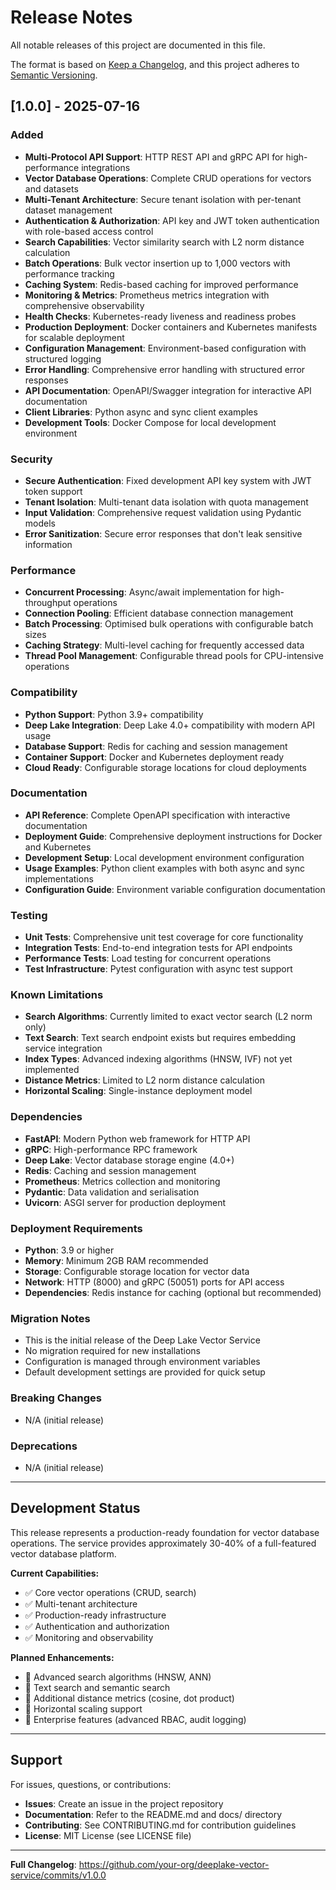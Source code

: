 <!--
SPDX-FileCopyrightText: 2023 Deep Lake Team

SPDX-License-Identifier: MIT
-->

# Release Notes

All notable releases of this project are documented in this file.

The format is based on [Keep a Changelog](https://keepachangelog.com/en/1.1.0/),
and this project adheres to [Semantic Versioning](https://semver.org/spec/v2.0.0.html).

## [1.0.0] - 2025-07-16

### Added
- **Multi-Protocol API Support**: HTTP REST API and gRPC API for high-performance integrations
- **Vector Database Operations**: Complete CRUD operations for vectors and datasets
- **Multi-Tenant Architecture**: Secure tenant isolation with per-tenant dataset management
- **Authentication & Authorization**: API key and JWT token authentication with role-based access control
- **Search Capabilities**: Vector similarity search with L2 norm distance calculation
- **Batch Operations**: Bulk vector insertion up to 1,000 vectors with performance tracking
- **Caching System**: Redis-based caching for improved performance
- **Monitoring & Metrics**: Prometheus metrics integration with comprehensive observability
- **Health Checks**: Kubernetes-ready liveness and readiness probes
- **Production Deployment**: Docker containers and Kubernetes manifests for scalable deployment
- **Configuration Management**: Environment-based configuration with structured logging
- **Error Handling**: Comprehensive error handling with structured error responses
- **API Documentation**: OpenAPI/Swagger integration for interactive API documentation
- **Client Libraries**: Python async and sync client examples
- **Development Tools**: Docker Compose for local development environment

### Security
- **Secure Authentication**: Fixed development API key system with JWT token support
- **Tenant Isolation**: Multi-tenant data isolation with quota management
- **Input Validation**: Comprehensive request validation using Pydantic models
- **Error Sanitization**: Secure error responses that don't leak sensitive information

### Performance
- **Concurrent Processing**: Async/await implementation for high-throughput operations
- **Connection Pooling**: Efficient database connection management
- **Batch Processing**: Optimised bulk operations with configurable batch sizes
- **Caching Strategy**: Multi-level caching for frequently accessed data
- **Thread Pool Management**: Configurable thread pools for CPU-intensive operations

### Compatibility
- **Python Support**: Python 3.9+ compatibility
- **Deep Lake Integration**: Deep Lake 4.0+ compatibility with modern API usage
- **Database Support**: Redis for caching and session management
- **Container Support**: Docker and Kubernetes deployment ready
- **Cloud Ready**: Configurable storage locations for cloud deployments

### Documentation
- **API Reference**: Complete OpenAPI specification with interactive documentation
- **Deployment Guide**: Comprehensive deployment instructions for Docker and Kubernetes
- **Development Setup**: Local development environment configuration
- **Usage Examples**: Python client examples with both async and sync implementations
- **Configuration Guide**: Environment variable configuration documentation

### Testing
- **Unit Tests**: Comprehensive unit test coverage for core functionality
- **Integration Tests**: End-to-end integration tests for API endpoints
- **Performance Tests**: Load testing for concurrent operations
- **Test Infrastructure**: Pytest configuration with async test support

### Known Limitations
- **Search Algorithms**: Currently limited to exact vector search (L2 norm only)
- **Text Search**: Text search endpoint exists but requires embedding service integration
- **Index Types**: Advanced indexing algorithms (HNSW, IVF) not yet implemented
- **Distance Metrics**: Limited to L2 norm distance calculation
- **Horizontal Scaling**: Single-instance deployment model

### Dependencies
- **FastAPI**: Modern Python web framework for HTTP API
- **gRPC**: High-performance RPC framework
- **Deep Lake**: Vector database storage engine (4.0+)
- **Redis**: Caching and session management
- **Prometheus**: Metrics collection and monitoring
- **Pydantic**: Data validation and serialisation
- **Uvicorn**: ASGI server for production deployment

### Deployment Requirements
- **Python**: 3.9 or higher
- **Memory**: Minimum 2GB RAM recommended
- **Storage**: Configurable storage location for vector data
- **Network**: HTTP (8000) and gRPC (50051) ports for API access
- **Dependencies**: Redis instance for caching (optional but recommended)

### Migration Notes
- This is the initial release of the Deep Lake Vector Service
- No migration required for new installations
- Configuration is managed through environment variables
- Default development settings are provided for quick setup

### Breaking Changes
- N/A (initial release)

### Deprecations
- N/A (initial release)

---

## Development Status

This release represents a production-ready foundation for vector database operations.
The service provides approximately 30-40% of a full-featured vector database platform.

**Current Capabilities:**
- ✅ Core vector operations (CRUD, search)
- ✅ Multi-tenant architecture
- ✅ Production-ready infrastructure
- ✅ Authentication and authorization
- ✅ Monitoring and observability

**Planned Enhancements:**
- 🔄 Advanced search algorithms (HNSW, ANN)
- 🔄 Text search and semantic search
- 🔄 Additional distance metrics (cosine, dot product)
- 🔄 Horizontal scaling support
- 🔄 Enterprise features (advanced RBAC, audit logging)

---

## Support

For issues, questions, or contributions:
- **Issues**: Create an issue in the project repository
- **Documentation**: Refer to the README.md and docs/ directory
- **Contributing**: See CONTRIBUTING.md for contribution guidelines
- **License**: MIT License (see LICENSE file)

---

**Full Changelog**: https://github.com/your-org/deeplake-vector-service/commits/v1.0.0